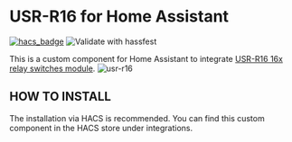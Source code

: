 # USR-R16 for Home Assistant

[![hacs_badge](https://img.shields.io/badge/HACS-Default-orange.svg)](https://github.com/hacs/integration)
![Validate with hassfest](https://github.com/blindlight86/HA_USR-R16/workflows/Validate%20with%20hassfest/badge.svg)

This is a custom component for Home Assistant to integrate [USR-R16 16x relay switches module](https://www.zhize.com.cn/wangluojidianqi/16luwangluojidianqi.html).
![usr-r16](https://www.zhize.com.cn/images/201711/goods_img/228_P_1511503732233.jpg)

## HOW TO INSTALL
The installation via HACS is recommended. You can find this custom component in the HACS store under integrations.

   
